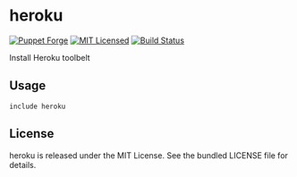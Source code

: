 heroku
==============

[![Puppet Forge](https://img.shields.io/puppetforge/v/halyard/heroku.svg)](https://forge.puppetlabs.com/halyard/heroku)
[![MIT Licensed](https://img.shields.io/badge/license-MIT-green.svg)](https://tldrlegal.com/license/mit-license)
[![Build Status](https://img.shields.io/travis/com/halyard/puppet-heroku.svg)](https://travis-ci.com/halyard/puppet-heroku)

Install Heroku toolbelt

## Usage

```puppet
include heroku
```

## License

heroku is released under the MIT License. See the bundled LICENSE file for details.

